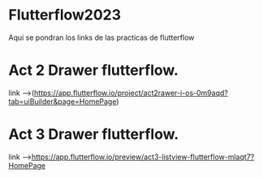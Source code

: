 # Flutterflow2023
Aqui se pondran los links de las practicas de flutterflow

# Act 2 Drawer flutterflow.
  link -->(https://app.flutterflow.io/project/act2rawer-i-os-0m9aqd?tab=uiBuilder&page=HomePage)
  
  # Act 3 Drawer flutterflow.
   link -->https://app.flutterflow.io/preview/act3-listview-flutterflow-mlaqt7?HomePage
  
